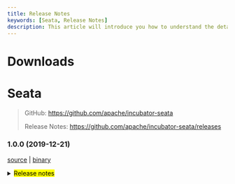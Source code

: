 ```yaml
---
title: Release Notes
keywords: [Seata, Release Notes]
description: This article will introduce you how to understand the details of each version and upgrade matters needing attention.
---
```


# Downloads

# Seata

> GitHub: https://github.com/apache/incubator-seata
>
> Release Notes: https://github.com/apache/incubator-seata/releases

### 1.0.0 (2019-12-21)

[source](https://github.com/apache/incubator-seata/archive/v1.0.0.zip) |
[binary](https://github.com/apache/incubator-seata/releases/download/v1.0.0/seata-server-1.0.0.zip)

<details>
  <summary><mark>Release notes</mark></summary>
  
### Seata 1.0.0

Seata 1.0.0 Released.

Seata is an easy-to-use, high-performance, open source distributed transaction solution.

The version is updated as follows:

#### feature

- [[#1966](https://github.com/apache/incubator-seata/pull/1966)] add single send request for client
- [[#2004](https://github.com/apache/incubator-seata/pull/2004)] add config center synchronization script
- [[#1997](https://github.com/apache/incubator-seata/pull/1997)] provides a tool for generating graphics that show the state machine execution path
- [[#1992](https://github.com/apache/incubator-seata/pull/1992)] support dynamic disable
- [[#1898](https://github.com/apache/incubator-seata/pull/1898)] support dynamic config
- [[#1983](https://github.com/apache/incubator-seata/pull/1983)] add hessian codec for rpc serialization
- [[#1960](https://github.com/apache/incubator-seata/pull/1960)] Provide a visual graph designer for Seata Saga StateMachine based on GGEditor
- [[#1900](https://github.com/apache/incubator-seata/pull/1900)] Saga state language support "Retry" service when error occurred
- [[#1885](https://github.com/apache/incubator-seata/pull/1885)] add configuration for build docker image in server module
- [[#1914](https://github.com/apache/incubator-seata/pull/1914)] support where condition exists for Oracle
- [[#1878](https://github.com/apache/incubator-seata/pull/1878)] support exists in where condition
- [[#1871](https://github.com/apache/incubator-seata/pull/1871)] adapt springcloud-alibaba-seata autoconfig
- [[#1844](https://github.com/apache/incubator-seata/pull/1844)] StateMachine ServiceTask supports asynchronous execution
- [[#1742](https://github.com/apache/incubator-seata/pull/1742)] add seata-spring-boot-starter
- [[#1460](https://github.com/apache/incubator-seata/pull/1460)] support gzip compressor
- [[#1492](https://github.com/apache/incubator-seata/pull/1492)] support gRpc

#### bugfix

- [[#2066](https://github.com/apache/incubator-seata/pull/2066)] fix thread unsafe which missing double check when initial eureka client
- [[#2059](https://github.com/apache/incubator-seata/pull/2059)] fix repeated rollback caused by asynchronous rollback thread
- [[#2050](https://github.com/apache/incubator-seata/pull/2050)] fix if add configListener but dataId not exist, it will throw NPE
- [[#2053](https://github.com/apache/incubator-seata/pull/2053)] fix when tableName is keyword, the insert operation will get afterImage fail
- [[#2054](https://github.com/apache/incubator-seata/pull/2054)] fix RetryRollbackingSessionManager lost Rollbacking
- [[#2043](https://github.com/apache/incubator-seata/pull/2043)] fix startup failure when dynamic proxy is turned on and use druid-spring-boot-starter
- [[#1668](https://github.com/apache/incubator-seata/pull/1668)] fix sql statement escape symbol
- [[#2029](https://github.com/apache/incubator-seata/pull/2029)] fix seata-spring-boot-starter does not work
- [[#2037](https://github.com/apache/incubator-seata/pull/2037)] fix mysql connection unable to release
- [[#2032](https://github.com/apache/incubator-seata/pull/2032)] fix Etcd3Configuration FILE_CONFIG reference incorrect
- [[#1929](https://github.com/apache/incubator-seata/pull/1929)] fix duplicated table meta cache key
- [[#1996](https://github.com/apache/incubator-seata/pull/1996)] fix auto proxying of datasource which has final modifier
- [[#2001](https://github.com/apache/incubator-seata/pull/2001)] replace deprecated jvm args
- [[#1984](https://github.com/apache/incubator-seata/pull/1984)] fix presuppose environment variable and replace base image for tool
- [[#1978](https://github.com/apache/incubator-seata/pull/1978)] fix FileTransactionStoreManagerTest failed on wins OS
- [[#1953](https://github.com/apache/incubator-seata/pull/1953)] fix get table meta failed with catalog
- [[#1973](https://github.com/apache/incubator-seata/pull/1973)] fix error of get server port in container
- [[#1905](https://github.com/apache/incubator-seata/pull/1905)] solve the lock_key length problem
- [[#1927](https://github.com/apache/incubator-seata/pull/1927)] fix class with private access constructors should not be loaded by SPI.
- [[#1961](https://github.com/apache/incubator-seata/pull/1961)] fix travis-ci exceeded the maximum log length
- [[#1893](https://github.com/apache/incubator-seata/pull/1893)] fix saga dose not delete branches when transaction ended
- [[#1932](https://github.com/apache/incubator-seata/pull/1932)] fix issue of doesn't match environment when build docker image
- [[#1912](https://github.com/apache/incubator-seata/pull/1912)] fix string.format() method formatting error
- [[#1917](https://github.com/apache/incubator-seata/pull/1917)] fix NullPointerException in DB mock during CI
- [[#1909](https://github.com/apache/incubator-seata/pull/1909)] fix xidInterceptorType is null
- [[#1902](https://github.com/apache/incubator-seata/pull/1902)] fix NPE in UndoExecutorFactory
- [[#1789](https://github.com/apache/incubator-seata/pull/1789)] fix xid header lowercase
- [[#1889](https://github.com/apache/incubator-seata/pull/1889)] fix register branch thread hang on tcc mode
- [[#1813](https://github.com/apache/incubator-seata/pull/1813)] fix TCC does not support cross-service
- [[#1825](https://github.com/apache/incubator-seata/pull/1825)] fix global status inconsistent when rollback and branch register are concurrent
- [[#1850](https://github.com/apache/incubator-seata/pull/1850)] fix server restart not recover max sessionId on db mode
- [[#1879](https://github.com/apache/incubator-seata/pull/1879)] fix jdbc parameter set null
- [[#1874](https://github.com/apache/incubator-seata/pull/1874)] fix when write the new file throw ClosedChannelException
- [[#1863](https://github.com/apache/incubator-seata/pull/1863)] fix the other of column type cause rollback fail
- [[#1837](https://github.com/apache/incubator-seata/pull/1837)] fix saga ExpressionEvaluator not support null value
- [[#1810](https://github.com/apache/incubator-seata/pull/1810)] fix statemachine def can't store to db and provide query the state logs
- [[#1834](https://github.com/apache/incubator-seata/pull/1834)] fix StateInstance log can't record output parameters
- [[#1856](https://github.com/apache/incubator-seata/pull/1856)] fix protostuff undo log get default content
- [[#1845](https://github.com/apache/incubator-seata/pull/1845)] fix when branchCommit failed,it will trigger retry of multi-tc and throw npe
- [[#1858](https://github.com/apache/incubator-seata/pull/1858)] fix Global transaction does not work
- [[#1846](https://github.com/apache/incubator-seata/pull/1846)] fix multi-thread concurrent add listener problem
- [[#1839](https://github.com/apache/incubator-seata/pull/1839)] fix filter repeated lock
- [[#1768](https://github.com/apache/incubator-seata/pull/1768)] fix problem when set useInformationSchema true and table name was keyword
- [[#1796](https://github.com/apache/incubator-seata/pull/1796)] fix unexcepted exception can roll back
- [[#1805](https://github.com/apache/incubator-seata/pull/1805)] fix connectionproxy prepareStatement not in global transaction
- [[#1780](https://github.com/apache/incubator-seata/pull/1780)] fix can't use select for update in oracle
- [[#1802](https://github.com/apache/incubator-seata/pull/1802)] changing HashMap to LinkedHashMap for deterministic iterations
- [[#1793](https://github.com/apache/incubator-seata/pull/1793)] fix auto proxy for multiple-datasource does not work
- [[#1788](https://github.com/apache/incubator-seata/pull/1788)] fix mysql can not get primary key value
- [[#1764](https://github.com/apache/incubator-seata/pull/1764)] fix jdk 11 remoteAddress is null
- [[#1778](https://github.com/apache/incubator-seata/pull/1778)] fix clean up resources in time to avoid mutual influence between unit tests
- [[#1777](https://github.com/apache/incubator-seata/pull/1777)] fix DeleteExecutor buildBeforeImageSQL keyword checker by db type

#### optimize

- [[#2068](https://github.com/apache/incubator-seata/pull/2068)] optimize get database connection
- [[#2056](https://github.com/apache/incubator-seata/pull/2056)] remove non-javadoc element
- [[#1775](https://github.com/apache/incubator-seata/pull/1775)] optimize datasource manager branch rollback exception log
- [[#2000](https://github.com/apache/incubator-seata/pull/2000)] classify script to correspond directory
- [[#2007](https://github.com/apache/incubator-seata/pull/2007)] enhance test coverage of seata common
- [[#1969](https://github.com/apache/incubator-seata/pull/1969)] add ops script for Docker-Compose, Kubernetes and Helm
- [[#1967](https://github.com/apache/incubator-seata/pull/1967)] Add Dockerfile
- [[#2018](https://github.com/apache/incubator-seata/pull/2018)] optimize about ConfigFuture
- [[#2020](https://github.com/apache/incubator-seata/pull/2020)] optimize saga log output
- [[#1975](https://github.com/apache/incubator-seata/pull/1975)] Flatten Saga nested transactions
- [[#1980](https://github.com/apache/incubator-seata/pull/1980)] show the applicationId when register TM
- [[#1994](https://github.com/apache/incubator-seata/pull/1994)] rename zk configuration root path.
- [[#1990](https://github.com/apache/incubator-seata/pull/1990)] add netty config constant keys.
- [[#1979](https://github.com/apache/incubator-seata/pull/1979)] optimize get select for update recognizer
- [[#1957](https://github.com/apache/incubator-seata/pull/1957)] load keywordChecker through SPI
- [[#1956](https://github.com/apache/incubator-seata/pull/1956)] modify no available server error more clearly, and fixed NP
- [[#1958](https://github.com/apache/incubator-seata/pull/1958)] transform desinger json to statemachine standard json
- [[#1951](https://github.com/apache/incubator-seata/pull/1951)] add using organization logo
- [[#1950](https://github.com/apache/incubator-seata/pull/1950)] leak of error trace while handleAsyncCommitting
- [[#1931](https://github.com/apache/incubator-seata/pull/1931)] nacos-config.py support namespace
- [[#1938](https://github.com/apache/incubator-seata/pull/1938)] optimize the speed when batch insert or batch update
- [[#1930](https://github.com/apache/incubator-seata/pull/1930)] reduce HashMap initial size
- [[#1919](https://github.com/apache/incubator-seata/pull/1919)] force check code style
- [[#1918](https://github.com/apache/incubator-seata/pull/1918)] optimize assert throw exception
- [[#1911](https://github.com/apache/incubator-seata/pull/1911)] javadoc should be used for classes, class variables and methods.
- [[#1920](https://github.com/apache/incubator-seata/pull/1920)] use iterator to remove timeout future.
- [[#1907](https://github.com/apache/incubator-seata/pull/1907)] encapsulation determines the supported database type
- [[#1903](https://github.com/apache/incubator-seata/pull/1903)] batch query branchSession by xid list
- [[#1910](https://github.com/apache/incubator-seata/pull/1910)] all Override methods must be annotated with [@override](https://github.com/override)
- [[#1906](https://github.com/apache/incubator-seata/pull/1906)] add exception system exit code when rpcServer init.
- [[#1897](https://github.com/apache/incubator-seata/pull/1897)] remove clientTest it's not use
- [[#1883](https://github.com/apache/incubator-seata/pull/1883)] restructure SQLRecognizer and UndoExecutor
- [[#1890](https://github.com/apache/incubator-seata/pull/1890)] reformat saga module
- [[#1798](https://github.com/apache/incubator-seata/pull/1798)] improving method format performance
- [[#1884](https://github.com/apache/incubator-seata/pull/1884)] optimize auto closeable
- [[#1869](https://github.com/apache/incubator-seata/pull/1869)] add phase one successful reporting switch
- [[#1842](https://github.com/apache/incubator-seata/pull/1842)] add some init script
- [[#1838](https://github.com/apache/incubator-seata/pull/1838)] simplify and groom configuration items
- [[#1866](https://github.com/apache/incubator-seata/pull/1866)] server lack of error trace
- [[#1867](https://github.com/apache/incubator-seata/pull/1867)] optimization of seata-spring-boot-starter
- [[#1817](https://github.com/apache/incubator-seata/pull/1817)] add unit test for seata-tm module
- [[#1823](https://github.com/apache/incubator-seata/pull/1823)] reduce server rpc with db
- [[#1835](https://github.com/apache/incubator-seata/pull/1835)] SagaTransactionalTemplate provide reloadTransaction method
- [[#1861](https://github.com/apache/incubator-seata/pull/1861)] optimize no primary key output log
- [[#1836](https://github.com/apache/incubator-seata/pull/1836)] change "IsPersist" property value type from String to Boolean
- [[#1824](https://github.com/apache/incubator-seata/pull/1824)] remove deprecated JVM arguments in Java 11
- [[#1820](https://github.com/apache/incubator-seata/pull/1820)] adjust check style
- [[#1806](https://github.com/apache/incubator-seata/pull/1806)] format error log
- [[#1815](https://github.com/apache/incubator-seata/pull/1815)] update codecov.yml
- [[#1811](https://github.com/apache/incubator-seata/pull/1811)] adjust codecov configuration
- [[#1799](https://github.com/apache/incubator-seata/pull/1799)] reduce unnecessary synchronized
- [[#1674](https://github.com/apache/incubator-seata/pull/1674)] increase rm code coverage by db mock
- [[#1710](https://github.com/apache/incubator-seata/pull/1710)] add prefix counter for NamedThreadFactory
- [[#1790](https://github.com/apache/incubator-seata/pull/1790)] format seata server register eureka instance id
- [[#1760](https://github.com/apache/incubator-seata/pull/1760)] put message to logQueue
- [[#1787](https://github.com/apache/incubator-seata/pull/1787)] make rpc remoting log easier to read
- [[#1786](https://github.com/apache/incubator-seata/pull/1786)] simplify code
- [[#1766](https://github.com/apache/incubator-seata/pull/1766)] remove unused method
- [[#1770](https://github.com/apache/incubator-seata/pull/1770)] string splice and release lock

  Thanks to these contributors for their code commits. Please report an unintended omission.

- [slievrly](https://github.com/slievrly)
- [long187](https://github.com/long187)
- [jsbxyyx](https://github.com/jsbxyyx)
- [l81893521](https://github.com/l81893521)
- [helloworlde](https://github.com/helloworlde)
- [xingfudeshi](https://github.com/xingfudeshi)
- [zjinlei](https://github.com/zjinlei)
- [CharmingRabbit](https://github.com/CharmingRabbit)
- [objcoding](https://github.com/objcoding)
- [cmonkey](https://github.com/cmonkey)
- [lzf971107](https://github.com/lzf971107)
- [ggndnn](https://github.com/ggndnn)
- [lightClouds917](https://github.com/lightClouds917)
- [ruqinhu](https://github.com/ruqinhu)
- [yuhuangbin](https://github.com/yuhuangbin)
- [anrror](https://github.com/anrror)
- [funky-eyes](https://github.com/funky-eyes)
- [caohdgege](https://github.com/caohdgege)
- [contextshuffling](https://github.com/contextshuffling)
- [echooymxq](https://github.com/echooymxq)
- [github-ygy](https://github.com/github-ygy)
- [iapplejohn](https://github.com/iapplejohn)
- [jKill](https://github.com/jKill)
- [Justice-love](https://github.com/Justice-love)
- [lovepoem](https://github.com/lovepoem)
- [niaoshuai](https://github.com/niaoshuai)
- [ph3636](https://github.com/ph3636)
- [wangwei-ying](https://github.com/wangwei-ying)
- [whjjay](https://github.com/whjjay)
- [yangfuhai](https://github.com/yangfuhai)
- [zhongfuhua](https://github.com/zhongfuhua)
- [lizwmaster](https://github.com/lizwmaster)

  Also, we receive many valuable issues, questions and advices from our community. Thanks for you all.

#### Link

- **Seata:** https://github.com/apache/incubator-seata
- **Seata-Samples:** https://github.com/apache/incubator-seata-samples
- **Release:** https://github.com/apache/incubator-seata/releases

</details>
